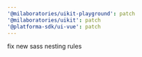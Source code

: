 ```yaml
---
'@milaboratories/uikit-playground': patch
'@milaboratories/uikit': patch
'@platforma-sdk/ui-vue': patch
---
```


fix new sass nesting rules
